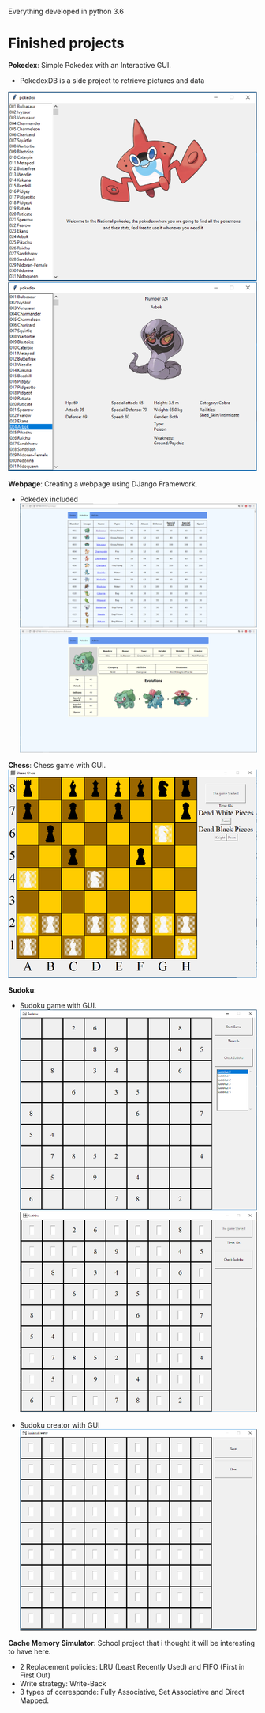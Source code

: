 
Everything developed in python 3.6

# Finished projects

__Pokedex__: Simple Pokedex with an Interactive GUI.
- PokedexDB is a side project to retrieve pictures and data

![Screenshot](githubpictures/pokedex1.PNG)
![Screenshot](githubpictures/pokedex2.PNG)

__Webpage__: Creating a webpage using DJango Framework.

- Pokedex included
![Screenshot](githubpictures/webpokedex1.PNG)
![Screenshot](githubpictures/webpokedex2.PNG)

__Chess__: Chess game with GUI.
![Screenshot](githubpictures/chess1.PNG)

__Sudoku__: 
- Sudoku game with GUI.
![Screenshot](githubpictures/sudoku3.PNG)
![Screenshot](githubpictures/sudoku4.PNG)

- Sudoku creator with GUI
![Screenshot](githubpictures/sudoku2.PNG)

__Cache Memory Simulator__:
School project that i thought it will be interesting to have here.
- 2 Replacement policies: LRU (Least Recently Used) and FIFO (First in First Out)
- Write strategy: Write-Back
- 3 types of corresponde: Fully Associative, Set Associative and Direct Mapped.
